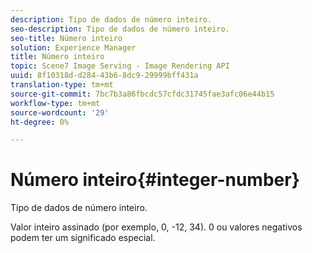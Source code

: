 ```yaml
---
description: Tipo de dados de número inteiro.
seo-description: Tipo de dados de número inteiro.
seo-title: Número inteiro
solution: Experience Manager
title: Número inteiro
topic: Scene7 Image Serving - Image Rendering API
uuid: 8f10318d-d284-43b6-8dc9-29999bff431a
translation-type: tm+mt
source-git-commit: 7bc7b3a86fbcdc57cfdc31745fae3afc06e44b15
workflow-type: tm+mt
source-wordcount: '29'
ht-degree: 0%

---
```



# Número inteiro{#integer-number}

Tipo de dados de número inteiro.

Valor inteiro assinado (por exemplo, 0, -12, 34). 0 ou valores negativos podem ter um significado especial.
